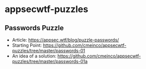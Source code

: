 # appsecwtf-puzzles

## Passwords Puzzle
* Article: https://appsec.wtf/blog/puzzle-passwords/
* Starting Point: https://github.com/cmeinco/appsecwtf-puzzles/tree/master/passwords-01
* An idea of a solution: https://github.com/cmeinco/appsecwtf-puzzles/tree/master/passwords-01a

